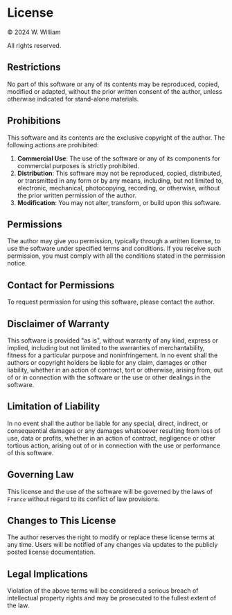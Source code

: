 # License

© 2024 W. William

All rights reserved.

## Restrictions

No part of this software or any of its contents may be reproduced, copied, modified or adapted, without the prior
written consent of the author, unless otherwise indicated for stand-alone materials.

## Prohibitions

This software and its contents are the exclusive copyright of the author. The following actions are prohibited:

1. **Commercial Use**: The use of the software or any of its components for commercial purposes is strictly prohibited.
2. **Distribution**: This software may not be reproduced, copied, distributed, or transmitted in any form or by any
   means, including, but not limited to, electronic, mechanical, photocopying, recording, or otherwise, without the
   prior written permission of the author.
3. **Modification**: You may not alter, transform, or build upon this software.

## Permissions

The author may give you permission, typically through a written license, to use the software under specified terms and
conditions. If you receive such permission, you must comply with all the conditions stated in the permission notice.

## Contact for Permissions

To request permission for using this software, please contact the author.

## Disclaimer of Warranty

This software is provided "as is", without warranty of any kind, express or implied, including but not limited to the
warranties of merchantability, fitness for a particular purpose and noninfringement. In no event shall the authors or
copyright holders be liable for any claim, damages or other liability, whether in an action of contract, tort or
otherwise, arising from, out of or in connection with the software or the use or other dealings in the software.

## Limitation of Liability

In no event shall the author be liable for any special, direct, indirect, or consequential damages or any damages
whatsoever resulting from loss of use, data or profits, whether in an action of contract, negligence or other tortious
action, arising out of or in connection with the use or performance of this software.

## Governing Law

This license and the use of the software will be governed by the laws of `France` without regard to its
conflict of law provisions.

## Changes to This License

The author reserves the right to modify or replace these license terms at any time. Users will be notified of any
changes via updates to the publicly posted license documentation.

## Legal Implications

Violation of the above terms will be considered a serious breach of intellectual property rights and may be prosecuted
to the fullest extent of the law.